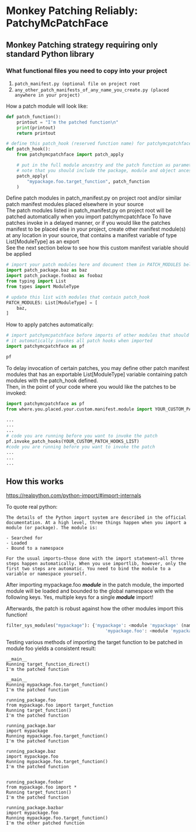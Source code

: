 # Monkey Patching Reliably: PatchyMcPatchFace

## Monkey Patching strategy requiring only standard Python library

### What functional files you need to copy into your project

1. `patch_manifest.py (optional file on project root`
2. `any_other_patch_manifests_of_any_name_you_create.py (placed anywhere in your project)`

How a patch module will look like:

```python
def patch_function():
    printout = "I'm the patched function\n"
    print(printout)
    return printout

# define this patch_hook (reserved function name) for patchymcpatchface to pick up
def patch_hook():  
    from patchymcpatchface import patch_apply

    # put in the full module ancestry and the patch function as parameters
    # note that you should include the package, module and object ancestry as a string
    patch_apply(
        "mypackage.foo.target_function", patch_function 
    )  
```

Define patch modules in patch_manifest.py on project root and/or similar patch manifest modules placed elsewhere in your source  
The patch modules listed in patch_manifest.py on project root will be patched automatically when you import patchymcpatchface
To have patches invoke in a delayed manner, or if you would like the patches manifest to be placed else in your project, create other manifest module(s) at any location in your source, that contains a manifest variable of type List[ModuleType] as an export  
See the next section below to see how this custom manifest variable should be applied  

```python
# import your patch modules here and document them in PATCH_MODULES below
import patch_package.baz as baz
import patch_package.foobaz as foobaz
from typing import List
from types import ModuleType

# update this list with modules that contain patch_hook
PATCH_MODULES: List[ModuleType] = [
    baz,
]
```

How to apply patches automatically:

```python
# import patchymcpatchface before imports of other modules that should be patched 
# it automatically invokes all patch hooks when imported
import patchymcpatchface as pf

pf
```

To delay invocation of certain patches, you may define other patch manifest modules that has an exportable List[ModuleType] variable containing patch modules with the patch_hook defined.  
Then, in the point of your code where you would like the patches to be invoked:

```python
import patchymcpatchface as pf 
from where.you.placed.your.custom.manifest.module import YOUR_CUSTOM_PATCH_HOOKS_LIST

...
...
...
# code you are running before you want to invoke the patch
pf.invoke_patch_hooks(YOUR_CUSTOM_PATCH_HOOKS_LIST)
#code you are running before you want to invoke the patch
...
...
...
```

## How this works

<https://realpython.com/python-import/#import-internals>

To quote real python:

```text
The details of the Python import system are described in the official documentation. At a high level, three things happen when you import a module (or package). The module is:  

- Searched for
- Loaded
- Bound to a namespace

For the usual imports—those done with the import statement—all three steps happen automatically. When you use importlib, however, only the first two steps are automatic. You need to bind the module to a variable or namespace yourself.  
```

After importing mypackage.foo ___module___ in the patch module, the imported module will be loaded and bounded to the global namespace with the following keys. Yes, multiple keys for a single ___module___ import!

Afterwards, the patch is robust against how the other modules import this function!

```python
filter_sys_modules("mypackage"): {'mypackage': <module 'mypackage' (namespace)>,
                                      'mypackage.foo': <module 'mypackage.foo' from '/Users/foorx/Developer/python_patching_experiment/mypackage/foo.py'>}
```

Testing various methods of importing the target function to be patched in module foo yields a consistent result:

```text
__main__
Running target_function_direct()
I'm the patched function

__main__
Running mypackage.foo.target_function()
I'm the patched function

running_package.foo
from mypackage.foo import target_function
Running target_function()
I'm the patched function

running_package.bar
import mypackage
Running mypackage.foo.target_function()
I'm the patched function

running_package.baz
import mypackage.foo
Running mypackage.foo.target_function()
I'm the patched function


running_package.foobar
from mypackage.foo import *
Running target_function()
I'm the patched function

running_package.bazbar
import mypackage.foo
Running mypackage.foo.target_function()
I'm the other patched function
```
